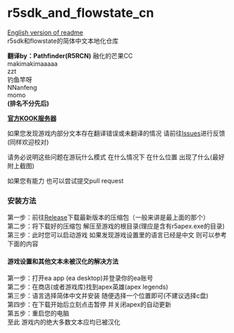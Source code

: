 # r5sdk_and_flowstate_cn  

[English version of readme](/README_ENG.md)  
r5sdk和flowstate的简体中文本地化仓库

**翻译by：Pathfinder(R5RCN)**
融化的芒果CC <br>
makimakimaaaaa <br>
zzt <br>
钓鱼竿呀 <br>
NNanfeng <br>
momo <br>
**(排名不分先后)**

__[官方KOOK服务器](https://kook.top/MQLPDV "点击进入")__    

如果您发现游戏内部分文本存在翻译错误或未翻译的情况 请前往[Issues](https://github.com/r5rcn/r5sdk_and_flowstate_cn/issues)进行反馈(同样欢迎校对)

请务必说明这些问题在游玩什么模式 在什么情况下 在什么位置 出现了什么(最好附上截图)

如果您有能力 也可以尝试提交pull request
### 安装方法

第一步：前往[Release](https://github.com/r5rcn/r5sdk_and_flowstate_cn/releases)下载最新版本的压缩包（一般来讲是最上面的那个） <br>
第二步：将下载好的压缩包 解压至游戏的根目录(理应是含有r5apex.exe的目录) <br>
第三步：此时您可以启动游戏 如果发现游戏设置里的语言已经是中文 则可以参考下面的内容 <br>

#### 游戏设置和其他文本未被汉化的解决方法
第一步：打开ea app (ea desktop)并登录你的ea账号 <br>
第二步：在商店(或者游戏库)找到apex英雄(apex legends) <br>
第三步：语言选择简体中文并安装 随便选择一个位置即可(不建议选择c盘) <br>
第四步：在下载开始后立刻点击暂停 并关闭apex的自动更新 <br>
第五步：重启您的电脑 <br>
至此 游戏内的绝大多数文本应均已被汉化 